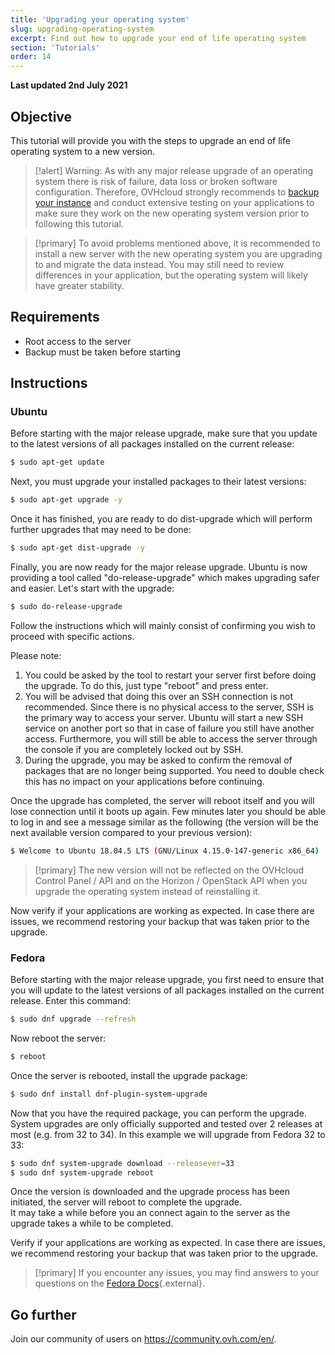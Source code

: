 ```yaml
---
title: 'Upgrading your operating system'
slug: upgrading-operating-system
excerpt: Find out how to upgrade your end of life operating system
section: 'Tutorials'
order: 14
---
```


**Last updated 2nd July 2021**

## Objective

This tutorial will provide you with the steps to upgrade an end of life operating system to a new version.

> [!alert]
> Warning: As with any major release upgrade of an operating system there is risk of failure, data loss or broken software configuration. 
> Therefore, OVHcloud strongly recommends to [backup your instance](../back-up-instance) and conduct extensive testing on your applications to make sure they work on the new operating system version prior to following this tutorial.
>

> [!primary]
> To avoid problems mentioned above, it is recommended to install a new server with the new operating system you are upgrading to and migrate the data instead. 
> You may still need to review differences in your application, but the operating system will likely have greater stability.
>

## Requirements

- Root access to the server
- Backup must be taken before starting

## Instructions

### Ubuntu

Before starting with the major release upgrade, make sure that you update to the latest versions of all packages installed on the current release:

```sh
$ sudo apt-get update
```

Next, you must upgrade your installed packages to their latest versions:

```sh
$ sudo apt-get upgrade -y
```

Once it has finished, you are ready to do dist-upgrade which will perform further upgrades that may need to be done:

```sh
$ sudo apt-get dist-upgrade -y
```

Finally, you are now ready for the major release upgrade. Ubuntu is now providing a tool called "do-release-upgrade" which makes upgrading safer and easier. Let's start with the upgrade:

```sh
$ sudo do-release-upgrade
```

Follow the instructions which will mainly consist of confirming you wish to proceed with specific actions.

Please note:

1. You could be asked by the tool to restart your server first before doing the upgrade. To do this, just type "reboot" and press enter.
2. You will be advised that doing this over an SSH connection is not recommended. Since there is no physical access to the server, SSH is the primary way to access your server. Ubuntu will start a new SSH service on another port so that in case of failure you still have another access. Furthermore, you will still be able to access the server through the console if you are completely locked out by SSH.
3. During the upgrade, you may be asked to confirm the removal of packages that are no longer being supported. You need to double check this has no impact on your applications before continuing.

Once the upgrade has completed, the server will reboot itself and you will lose connection until it boots up again. 
Few minutes later you should be able to log in and see a message similar as the following (the version will be the next available version compared to your previous version):

```sh
$ Welcome to Ubuntu 18.04.5 LTS (GNU/Linux 4.15.0-147-generic x86_64)
```

> [!primary]
> The new version will not be reflected on the OVHcloud Control Panel / API and on the Horizon / OpenStack API when you upgrade the operating system instead of reinstalling it.
>

Now verify if your applications are working as expected. In case there are issues, we recommend restoring your backup that was taken prior to the upgrade.

### Fedora

Before starting with the major release upgrade, you first need to ensure that you will update to the latest versions of all packages installed on the current release. Enter this command:

```sh
$ sudo dnf upgrade --refresh
```

Now reboot the server:

```sh
$ reboot
```

Once the server is rebooted, install the upgrade package:

```sh
$ sudo dnf install dnf-plugin-system-upgrade
```

Now that you have the required package, you can perform the upgrade. System upgrades are only officially supported and tested over 2 releases at most (e.g. from 32 to 34). 
In this example we will upgrade from Fedora 32 to 33:

```sh
$ sudo dnf system-upgrade download --releasever=33
$ sudo dnf system-upgrade reboot
```

Once the version is downloaded and the upgrade process has been initiated, the server will reboot to complete the upgrade. 
<br>It may take a while before you an connect again to the server as the upgrade takes a while to be completed.

Verify if your applications are working as expected. In case there are issues, we recommend restoring your backup that was taken prior to the upgrade.

> [!primary]
> If you encounter any issues, you may find answers to your questions on the [Fedora Docs](https://docs.fedoraproject.org/en-US/quick-docs/dnf-system-upgrade/){.external}.
>

## Go further

Join our community of users on <https://community.ovh.com/en/>.
